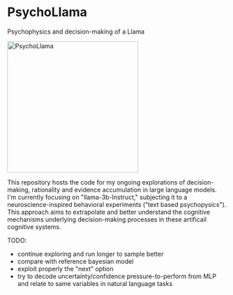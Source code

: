 # PsychoLlama
Psychophysics and decision-making of a Llama 

<p float="left">
  <img src="https://github.com/gmatteuc/PsychoLlama/assets/26957038/96028fb4-acec-43cb-845a-09249917a913" width="300" alt="PsychoLlama">
</p>

This repository hosts the code for my ongoing explorations of decision-making, rationality and evidence accumulation in large language models. I'm currently focusing on "llama-3b-Instruct," subjecting it to a neuroscience-inspired behavioral experiments ("text based psychopysics"). This approach aims to extrapolate and better understand the cognitive mechanisms underlying decision-making processes in these artificail cognitive systems.

TODO:
- continue exploring and run longer to sample better
- compare with reference bayesian model
- exploit properly the "next" option
- try to decode uncertainty/confidence pressure-to-perform from MLP and relate to same variables in natural language tasks
